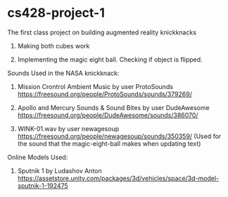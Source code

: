 # cs428-project-1
The first class project on building augmented reality knickknacks 

1. Making both cubes work

2. Implementing the magic eight ball.
Checking if object is flipped. 

Sounds Used in the NASA knickknack:

1. Mission Crontrol Ambient Music by user ProtoSounds https://freesound.org/people/ProtoSounds/sounds/379269/

2. Apollo and Mercury Sounds & Sound Bites by user DudeAwesome https://freesound.org/people/DudeAwesome/sounds/386070/

3. WINK-01.wav by user newagesoup https://freesound.org/people/newagesoup/sounds/350359/ (Used for the sound that the magic-eight-ball makes when updating text)


Online Models Used:

1. Sputnik 1 by Ludashov Anton https://assetstore.unity.com/packages/3d/vehicles/space/3d-model-sputnik-1-192475


